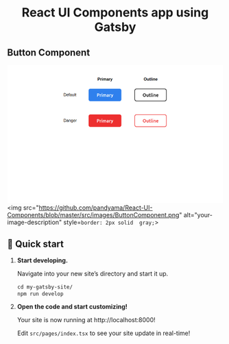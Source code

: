 <h1 align="center">
  React UI Components app using Gatsby
</h1>

## Button Component
![1](https://github.com/pandyama/React-UI-Components/blob/master/src/images/ButtonComponent.png)
<img src="https://github.com/pandyama/React-UI-Components/blob/master/src/images/ButtonComponent.png" alt="your-image-description" style=`border: 2px solid  gray;`>

## 🚀 Quick start

1.  **Start developing.**

    Navigate into your new site’s directory and start it up.

    ```shell
    cd my-gatsby-site/
    npm run develop
    ```

2.  **Open the code and start customizing!**

    Your site is now running at http://localhost:8000!

    Edit `src/pages/index.tsx` to see your site update in real-time!
